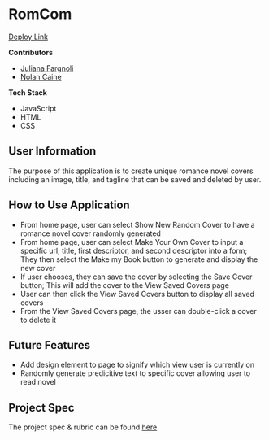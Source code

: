 # RomCom
[Deploy Link](https://jfargnoli01.github.io/romcom/)

__Contributors__
- [Juliana Fargnoli](https://github.com/jfargnoli01)
- [Nolan Caine](https://github.com/n0land0)

__Tech Stack__
- JavaScript
- HTML
- CSS

## User Information
The purpose of this application is to create unique romance novel covers including an image, title, and tagline that can be saved and deleted by user. 

## How to Use Application
- From home page, user can select Show New Random Cover to have a romance novel cover randomly generated
- From home page, user can select Make Your Own Cover to input a specific url, title, first descriptor, and second descriptor into a form; They then select the Make my Book button to generate and display the new cover
- If user chooses, they can save the cover by selecting the Save Cover button; This will add the cover to the View Saved Covers page
- User can then click the View Saved Covers button to display all saved covers
- From the View Saved Covers page, the usser can double-click a cover to delete it

## Future Features
- Add design element to page to signify which view user is currently on
- Randomly generate predicitive text to specific cover allowing user to read novel

## Project Spec
The project spec & rubric can be found [here](https://frontend.turing.io/projects/module-1/romcom-pair.html)